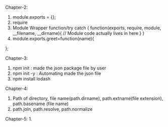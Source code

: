 Chapter-2:
1. module.exports = {};
2. require
3. Module Wrapper function/try catch
(
    function(exports, require, module, __filename, __dirname){
        // Module code actually lives in here
    }
)
4. module.exports.greet=function(name){

};

Chapter-3:
1. npm init   : made the json package file by user
2. npm init -y : Automating made the json file
3. npm install lodash

Chapter-4:
1. Path of directory, file name(path.dirname), path.extname(file extension), path.basename (file name)
2. path.join, path.resolve, path.normalize

Chapter-5:
1. 
